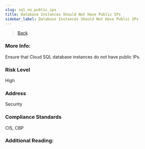 ```yaml
---
slug: sql_no_public_ips
title: Database Instances Should Not Have Public IPs
sidebar_label: Database Instances Should Not Have Public IPs
---
```

> [Back](../../gcpsqlmonitoring)

### More Info:
Ensure that Cloud SQL database instances do not have public IPs.

### Risk Level
High

### Address
Security

### Compliance Standards
CIS, CBP

### Additional Reading:
